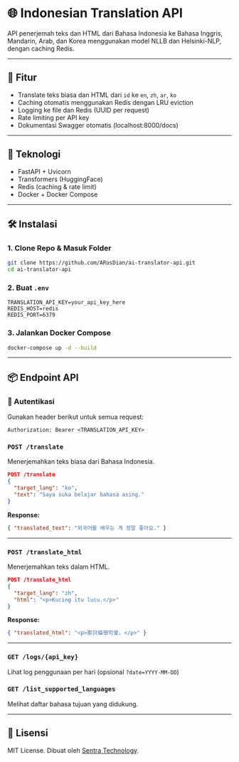 # 🌐 Indonesian Translation API

API penerjemah teks dan HTML dari Bahasa Indonesia ke Bahasa Inggris, Mandarin, Arab, dan Korea menggunakan model NLLB dan Helsinki-NLP, dengan caching Redis.

---

## 🚀 Fitur

- Translate teks biasa dan HTML dari `id` ke `en`, `zh`, `ar`, `ko`
- Caching otomatis menggunakan Redis dengan LRU eviction
- Logging ke file dan Redis (UUID per request)
- Rate limiting per API key
- Dokumentasi Swagger otomatis (localhost:8000/docs)

---

## 🧱 Teknologi

- FastAPI + Uvicorn
- Transformers (HuggingFace)
- Redis (caching & rate limit)
- Docker + Docker Compose

---

## 🛠️ Instalasi

### 1. Clone Repo & Masuk Folder
```bash
git clone https://github.com/ARusDian/ai-translator-api.git
cd ai-translator-api
````

### 2. Buat `.env`

```env
TRANSLATION_API_KEY=your_api_key_here
REDIS_HOST=redis
REDIS_PORT=6379
```

### 3. Jalankan Docker Compose

```bash
docker-compose up -d --build
```

---

## 📦 Endpoint API

### 🔐 Autentikasi

Gunakan header berikut untuk semua request:

```http
Authorization: Bearer <TRANSLATION_API_KEY>
```

### `POST /translate`

Menerjemahkan teks biasa dari Bahasa Indonesia.

```json
POST /translate
{
  "target_lang": "ko",
  "text": "Saya suka belajar bahasa asing."
}
```

**Response:**

```json
{ "translated_text": "외국어를 배우는 게 정말 좋아요." }
```

---

### `POST /translate_html`

Menerjemahkan teks dalam HTML.

```json
POST /translate_html
{
  "target_lang": "zh",
  "html": "<p>Kucing itu lucu.</p>"
}
```

**Response:**

```json
{ "translated_html": "<p>那只猫很可爱。</p>" }
```

---

### `GET /logs/{api_key}`

Lihat log penggunaan per hari (opsional `?date=YYYY-MM-DD`)

### `GET /list_supported_languages`

Melihat daftar bahasa tujuan yang didukung.


---

## 📄 Lisensi

MIT License. Dibuat oleh [Sentra Technology](https://sentratechnology.com).
